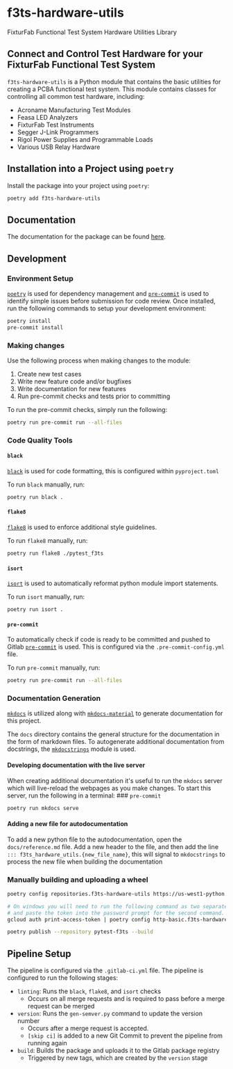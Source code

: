 # f3ts-hardware-utils

FixturFab Functional Test System Hardware Utilities Library

## Connect and Control Test Hardware for your FixturFab Functional Test System

`f3ts-hardware-utils` is a Python module that contains the basic utilities for creating a
PCBA functional test system. This module contains classes for controlling all common test
hardware, including:

- Acroname Manufacturing Test Modules
- Feasa LED Analyzers
- FixturFab Test Instruments
- Segger J-Link Programmers
- Rigol Power Supplies and Programmable Loads
- Various USB Relay Hardware

## Installation into a Project using `poetry`

Install the package into your project using `poetry`:

```bash
poetry add f3ts-hardware-utils
```

## Documentation

The documentation for the package can be found [here](https://docs.fixturfab.com/f3ts-hardware-utils/).

## Development

### Environment Setup

[`poetry`](https://python-poetry.org/) is used for dependency management and
[`pre-commit`](https://pre-commit.com/) is used to identify simple issues
before submission for code review. Once installed, run the following commands
to setup your development environment:

```bash
poetry install
pre-commit install
```


### Making changes

Use the following process when making changes to the module:

1. Create new test cases
2. Write new feature code and/or bugfixes
3. Write documentation for new features
4. Run pre-commit checks and tests prior to committing

To run the pre-commit checks, simply run the following:

```bash
poetry run pre-commit run --all-files
```


### Code Quality Tools

#### `black`

[`black`]() is used for code formatting, this is configured within `pyproject.toml`

To run `black` manually, run:

```bash
poetry run black .
```

#### `flake8`

[`flake8`](https://flake8.pycqa.org/en/latest/) is used to enforce additional
style guidelines.

To run `flake8` manually, run:

```bash
poetry run flake8 ./pytest_f3ts
```

#### `isort`

[`isort`](https://pycqa.github.io/isort/) is used to automatically reformat
python module import statements.

To run `isort` manually, run:

```bash
poetry run isort .
```


#### `pre-commit`

To automatically check if code is ready to be committed and pushed to Gitlab
[`pre-commit`](https://pre-commit.com/) is used. This is configured via the
`.pre-commit-config.yml` file.

To run `pre-commit` manually, run:

```bash
poetry run pre-commit run --all-files
```


### Documentation Generation

[`mkdocs`](https://www.mkdocs.org/) is utilized along with [`mkdocs-material`](https://github.com/squidfunk/mkdocs-material) to generate documentation for
this project.

The `docs` directory contains the general structure for the documentation in
the form of markdown files. To autogenerate additional documentation from
docstrings, the [`mkdocstrings`](https://mkdocstrings.github.io/) module is
used.

#### Developing documentation with the live server

When creating additional documentation it's useful to run the `mkdocs` server
which will live-reload the webpages as you make changes. To start this server,
run the following in a terminal: ### `pre-commit`


```bash
poetry run mkdocs serve
```

#### Adding a new file for autodocumentation

To add a new python file to the autodocumentation, open the `docs/reference.md`
file. Add a new header to the file, and then add the line
`::: f3ts_hardware_utils.{new_file_name}`, this will signal to `mkdocstrings` to
process the new file when building the documentation

### Manually building and uploading a wheel

```bash
poetry config repositories.f3ts-hardware-utils https://us-west1-python.pkg.dev/test-runner-404519/pytest-f3ts/

# On windows you will need to run the following command as two separate commands
# and paste the token into the password prompt for the second command.
gcloud auth print-access-token | poetry config http-basic.f3ts-hardware-utils oauth2accesstoken

poetry publish --repository pytest-f3ts --build
```


## Pipeline Setup

The pipeline is configured via the `.gitlab-ci.yml` file. The pipeline is
configured to run the following stages:

- `linting`: Runs the `black`, `flake8`, and `isort` checks
    - Occurs on all merge requests and is required to pass before a merge
      request can be merged
- `version`: Runs the `gen-semver.py` command to update the version number
    - Occurs after a merge request is accepted.
    - `[skip ci]` is added to a new Git Commit to prevent the pipeline from
      running again
- `build`: Builds the package and uploads it to the Gitlab package registry
    - Triggered by new tags, which are created by the `version` stage

